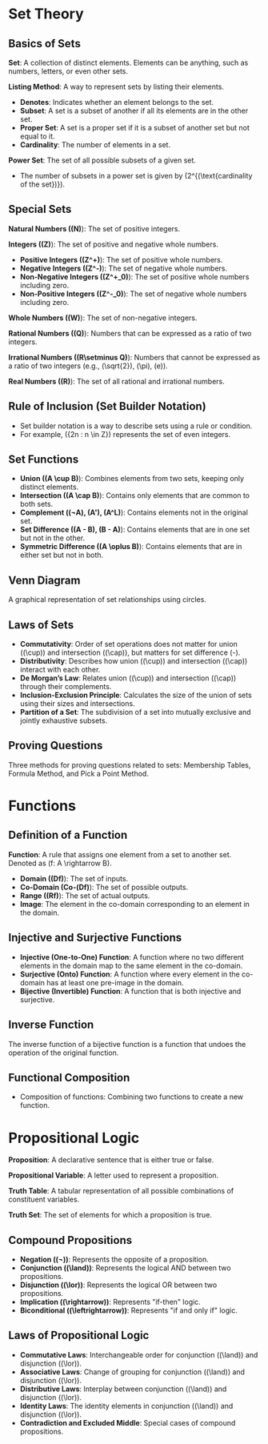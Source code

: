 # Set Theory

## Basics of Sets

**Set**: A collection of distinct elements. Elements can be anything, such as numbers, letters, or even other sets.

**Listing Method**: A way to represent sets by listing their elements.

- **Denotes**: Indicates whether an element belongs to the set.
- **Subset**: A set is a subset of another if all its elements are in the other set.
- **Proper Set**: A set is a proper set if it is a subset of another set but not equal to it.
- **Cardinality**: The number of elements in a set.

**Power Set**: The set of all possible subsets of a given set.

- The number of subsets in a power set is given by \(2^{(\text{cardinality of the set})}\).

## Special Sets

**Natural Numbers (\(N\)**): The set of positive integers.

**Integers (\(Z\)**): The set of positive and negative whole numbers.

- **Positive Integers (\(Z^+\)**): The set of positive whole numbers.
- **Negative Integers (\(Z^-\)**): The set of negative whole numbers.
- **Non-Negative Integers (\(Z^+_0\)**): The set of positive whole numbers including zero.
- **Non-Positive Integers (\(Z^-_0\)**): The set of negative whole numbers including zero.

**Whole Numbers (\(W\)**): The set of non-negative integers.

**Rational Numbers (\(Q\)**): Numbers that can be expressed as a ratio of two integers.

**Irrational Numbers (\(R\setminus Q\)**): Numbers that cannot be expressed as a ratio of two integers (e.g., \(\sqrt{2}\), \(\pi\), \(e\)).

**Real Numbers (\(R\)**): The set of all rational and irrational numbers.

## Rule of Inclusion (Set Builder Notation)

- Set builder notation is a way to describe sets using a rule or condition.
- For example, \(\{2n : n \in Z\}\) represents the set of even integers.

## Set Functions

- **Union (\(A \cup B\)**): Combines elements from two sets, keeping only distinct elements.
- **Intersection (\(A \cap B\)**): Contains only elements that are common to both sets.
- **Complement (\(¬A\), \(A'\), \(A^L\)**): Contains elements not in the original set.
- **Set Difference (\(A - B\), \(B - A\)**): Contains elements that are in one set but not in the other.
- **Symmetric Difference (\(A \oplus B\)**): Contains elements that are in either set but not in both.

## Venn Diagram

A graphical representation of set relationships using circles.

## Laws of Sets

- **Commutativity**: Order of set operations does not matter for union (\(\cup\)) and intersection (\(\cap\)), but matters for set difference (-).
- **Distributivity**: Describes how union (\(\cup\)) and intersection (\(\cap\)) interact with each other.
- **De Morgan’s Law**: Relates union (\(\cup\)) and intersection (\(\cap\)) through their complements.
- **Inclusion-Exclusion Principle**: Calculates the size of the union of sets using their sizes and intersections.
- **Partition of a Set**: The subdivision of a set into mutually exclusive and jointly exhaustive subsets.

## Proving Questions

Three methods for proving questions related to sets: Membership Tables, Formula Method, and Pick a Point Method.

# Functions

## Definition of a Function

**Function**: A rule that assigns one element from a set to another set. Denoted as \(f: A \rightarrow B\).

- **Domain (\(Df\)**): The set of inputs.
- **Co-Domain (Co-\(Df\)**): The set of possible outputs.
- **Range (\(Rf\)**): The set of actual outputs.
- **Image**: The element in the co-domain corresponding to an element in the domain.

## Injective and Surjective Functions

- **Injective (One-to-One) Function**: A function where no two different elements in the domain map to the same element in the co-domain.
- **Surjective (Onto) Function**: A function where every element in the co-domain has at least one pre-image in the domain.
- **Bijective (Invertible) Function**: A function that is both injective and surjective.

## Inverse Function

The inverse function of a bijective function is a function that undoes the operation of the original function.

## Functional Composition

- Composition of functions: Combining two functions to create a new function.

# Propositional Logic

**Proposition**: A declarative sentence that is either true or false.

**Propositional Variable**: A letter used to represent a proposition.

**Truth Table**: A tabular representation of all possible combinations of constituent variables.

**Truth Set**: The set of elements for which a proposition is true.

## Compound Propositions

- **Negation (\(¬\))**: Represents the opposite of a proposition.
- **Conjunction (\(\land\))**: Represents the logical AND between two propositions.
- **Disjunction (\(\lor\))**: Represents the logical OR between two propositions.
- **Implication (\(\rightarrow\))**: Represents "if-then" logic.
- **Biconditional (\(\leftrightarrow\))**: Represents "if and only if" logic.

## Laws of Propositional Logic

- **Commutative Laws**: Interchangeable order for conjunction (\(\land\)) and disjunction (\(\lor\)).
- **Associative Laws**: Change of grouping for conjunction (\(\land\)) and disjunction (\(\lor\)).
- **Distributive Laws**: Interplay between conjunction (\(\land\)) and disjunction (\(\lor\)).
- **Identity Laws**: The identity elements in conjunction (\(\land\)) and disjunction (\(\lor\)).
- **Contradiction and Excluded Middle**: Special cases of compound propositions.

